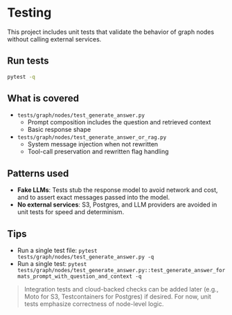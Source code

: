 # Testing

This project includes unit tests that validate the behavior of graph nodes without calling external services.

## Run tests

```bash
pytest -q
```

## What is covered

- `tests/graph/nodes/test_generate_answer.py`
  - Prompt composition includes the question and retrieved context
  - Basic response shape
- `tests/graph/nodes/test_generate_answer_or_rag.py`
  - System message injection when not rewritten
  - Tool-call preservation and rewritten flag handling

## Patterns used

- **Fake LLMs**: Tests stub the response model to avoid network and cost, and to assert exact messages passed into the model.
- **No external services**: S3, Postgres, and LLM providers are avoided in unit tests for speed and determinism.

## Tips

- Run a single test file: `pytest tests/graph/nodes/test_generate_answer.py -q`
- Run a single test: `pytest tests/graph/nodes/test_generate_answer.py::test_generate_answer_formats_prompt_with_question_and_context -q`

> Integration tests and cloud-backed checks can be added later (e.g., Moto for S3, Testcontainers for Postgres) if desired. For now, unit tests emphasize correctness of node-level logic.

